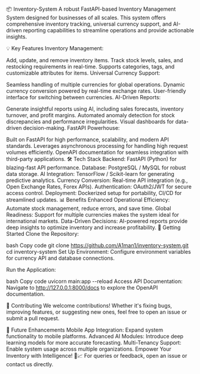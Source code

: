 📦 Inventory-System
A robust FastAPI-based Inventory Management System designed for businesses of all scales. This system offers comprehensive inventory tracking, universal currency support, and AI-driven reporting capabilities to streamline operations and provide actionable insights.

💡 Key Features
Inventory Management:

Add, update, and remove inventory items.
Track stock levels, sales, and restocking requirements in real-time.
Supports categories, tags, and customizable attributes for items.
Universal Currency Support:

Seamless handling of multiple currencies for global operations.
Dynamic currency conversion powered by real-time exchange rates.
User-friendly interface for switching between currencies.
AI-Driven Reports:

Generate insightful reports using AI, including sales forecasts, inventory turnover, and profit margins.
Automated anomaly detection for stock discrepancies and performance irregularities.
Visual dashboards for data-driven decision-making.
FastAPI Powerhouse:

Built on FastAPI for high performance, scalability, and modern API standards.
Leverages asynchronous processing for handling high request volumes efficiently.
OpenAPI documentation for seamless integration with third-party applications.
🛠️ Tech Stack
Backend: FastAPI (Python) for blazing-fast API performance.
Database: PostgreSQL / MySQL for robust data storage.
AI Integration: TensorFlow / Scikit-learn for generating predictive analytics.
Currency Conversion: Real-time API integration (e.g., Open Exchange Rates, Forex APIs).
Authentication: OAuth2/JWT for secure access control.
Deployment: Dockerized setup for portability, CI/CD for streamlined updates.
📊 Benefits
Enhanced Operational Efficiency: Automate stock management, reduce errors, and save time.
Global Readiness: Support for multiple currencies makes the system ideal for international markets.
Data-Driven Decisions: AI-powered reports provide deep insights to optimize inventory and increase profitability.
🚀 Getting Started
Clone the Repository:

bash
Copy code
git clone https://github.com/A1man1/inventory-system.git
cd inventory-system
Set Up Environment:
Configure environment variables for currency API and database connections.

Run the Application:

bash
Copy code
uvicorn main:app --reload
Access API Documentation:
Navigate to http://127.0.0.1:8000/docs to explore the OpenAPI documentation.

🤝 Contributing
We welcome contributions! Whether it's fixing bugs, improving features, or suggesting new ones, feel free to open an issue or submit a pull request.

🌟 Future Enhancements
Mobile App Integration: Expand system functionality to mobile platforms.
Advanced AI Modules: Introduce deep learning models for more accurate forecasting.
Multi-Tenancy Support: Enable system usage across multiple organizations.
Empower Your Inventory with Intelligence! 🛒📈
For queries or feedback, open an issue or contact us directly.
